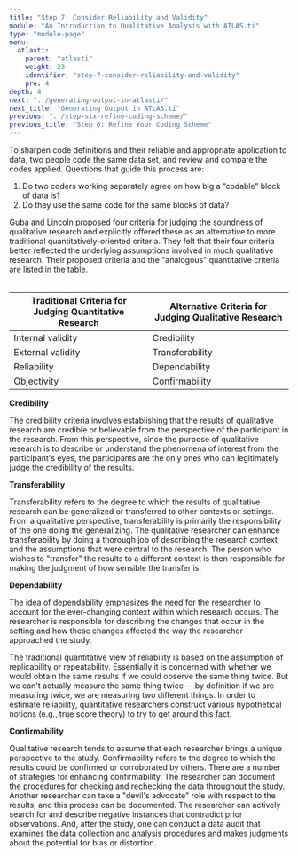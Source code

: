 ```yaml
---
title: "Step 7: Consider Reliability and Validity"
module: "An Introduction to Qualitative Analysis with ATLAS.ti"
type: "module-page"
menu:
  atlasti:
    parent: "atlasti"
    weight: 23
    identifier: "step-7-consider-reliability-and-validity"
    pre: 4
depth: 4
next: "../generating-output-in-atlasti/"
next_title: "Generating Output in ATLAS.ti"
previous: "../step-six-refine-coding-scheme/"
previous_title: "Step 6: Refine Your Coding Scheme"
---
```

<div class="atlasti"><div class="pageblock"><p>To sharpen code definitions and their reliable and appropriate application to data, two people code the same data set, and review and compare the codes applied. Questions that guide this process are:</p>
<ol>
<li>Do two coders working separately agree on how big a “codable” block of data is?</li>
<li>Do they use the same code for the same blocks of data?</li>
</ol>
<p>Guba and Lincoln proposed four criteria for judging the soundness of qualitative research and explicitly offered these as an alternative to more traditional quantitatively-oriented criteria. They felt that their four criteria better reflected the underlying assumptions involved in much qualitative research. Their proposed criteria and the "analogous" quantitative criteria are listed in the table.<br>
              </p>
<table>
<thead>
<tr>
<th class="th1">Traditional Criteria for Judging Quantitative Research</th>
<th class="th1">Alternative Criteria for Judging Qualitative Research</th>
</tr>
</thead>
<tr>
<td>Internal validity</td>
<td>Credibility</td>
</tr>
<tr>
<td>External validity</td>
<td>Transferability</td>
</tr>
<tr>
<td>Reliability</td>
<td>Dependability</td>
</tr>
<tr>
<td>Objectivity</td>
<td>Confirmability</td>
</tr>
</table>
<p><strong>Credibility</strong></p>
<p>The credibility criteria involves establishing that the results of qualitative research are credible or believable from the perspective of the participant in the research. From this perspective, since the purpose of qualitative research is to describe or understand the phenomena of interest from the participant's eyes, the participants are the only ones who can legitimately judge the credibility of the results.</p>
<p><strong>Transferability</strong></p>
  Transferability refers to the degree to which the results of qualitative research can be generalized or transferred to other contexts or settings. From a qualitative perspective, transferability is primarily the responsibility of the one doing the generalizing. The qualitative researcher can enhance transferability by doing a thorough job of describing the research context and the assumptions that were central to the research. The person who wishes to "transfer" the results to a different context is then responsible for making the judgment of how sensible the transfer is.
<p><strong>Dependability</strong></p>
  The idea of dependability emphasizes the need for the researcher to account for the ever-changing context within which research occurs. The researcher is responsible for describing the changes that occur in the setting and how these changes affected the way the researcher approached the study.
<p>The traditional quantitative view of reliability is based on the assumption of replicability or repeatability. Essentially it is concerned with whether we would obtain the same results if we could observe the same thing twice. But we can't actually measure the same thing twice -- by definition if we are measuring twice, we are measuring two different things. In order to estimate reliability, quantitative researchers construct various hypothetical notions (e.g., true score theory) to try to get around this fact.</p>
<p><strong>Confirmability</strong></p>
Qualitative research tends to assume that each researcher brings a unique perspective to the study. Confirmability refers to the degree to which the results could be confirmed or corroborated by others. There are a number of strategies for enhancing confirmability. The researcher can document the procedures for checking and rechecking the data throughout the study. Another researcher can take a "devil's advocate" role with respect to the results, and this process can be documented. The researcher can actively search for and describe negative instances that contradict prior observations. And, after the study, one can conduct a data audit that examines the data collection and analysis procedures and makes judgments about the potential for bias or distortion.
</div></div>